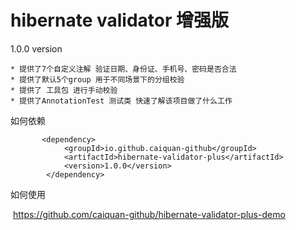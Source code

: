 # hibernate validator 增强版 



1.0.0 version 

	* 提供了7个自定义注解 验证日期、身份证、手机号、密码是否合法
	* 提供了默认5个group 用于不同场景下的分组校验
	* 提供了 工具包 进行手动校验
	* 提供了AnnotationTest 测试类 快速了解该项目做了什么工作



如何依赖

```maven
       <dependency>
            <groupId>io.github.caiquan-github</groupId>
            <artifactId>hibernate-validator-plus</artifactId>
            <version>1.0.0</version>
        </dependency>
```



如何使用

​	https://github.com/caiquan-github/hibernate-validator-plus-demo 

